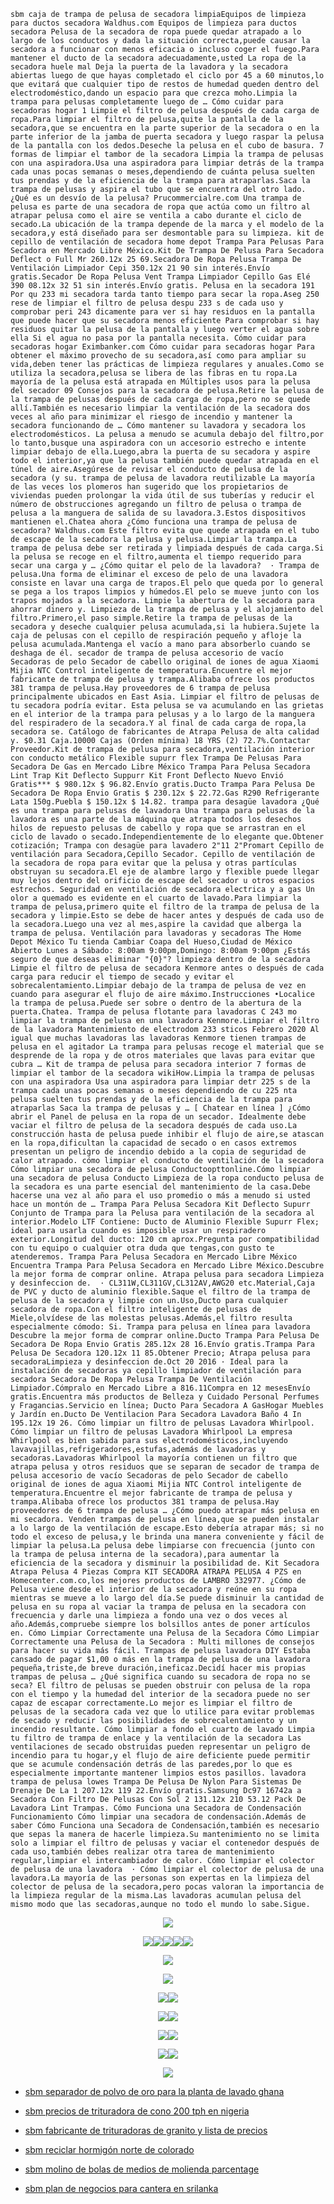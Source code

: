 
```
sbm caja de trampa de pelusa de secadora limpiaEquipos de limpieza para ductos secadora Waldhus.com Equipos de limpieza para ductos secadora Pelusa de la secadora de ropa puede quedar atrapado a lo largo de los conductos y dada la situación correcta,puede causar la secadora a funcionar con menos eficacia o incluso coger el fuego.Para mantener el ducto de la secadora adecuadamente,usted La ropa de la secadora huele mal Deja la puerta de la lavadora y la secadora abiertas luego de que hayas completado el ciclo por 45 a 60 minutos,lo que evitará que cualquier tipo de restos de humedad queden dentro del electrodoméstico,dando un espacio para que crezca moho.Limpia la trampa para pelusas completamente luego de … Cómo cuidar para secadoras hogar 1 Limpie el filtro de pelusa después de cada carga de ropa.Para limpiar el filtro de pelusa,quite la pantalla de la secadora,que se encuentra en la parte superior de la secadora o en la parte inferior de la jamba de puerta secadora y luego raspar la pelusa de la pantalla con los dedos.Deseche la pelusa en el cubo de basura. 7 formas de limpiar el tambor de la secadora Limpia la trampa de pelusas con una aspiradora.Usa una aspiradora para limpiar detrás de la trampa cada unas pocas semanas o meses,dependiendo de cuánta pelusa suelten tus prendas y de la eficiencia de la trampa para atraparlas.Saca la trampa de pelusas y aspira el tubo que se encuentra del otro lado. ¿Qué es un desvío de la pelusa? Prucommercialre.com Una trampa de pelusa es parte de una secadora de ropa que actúa como un filtro al atrapar pelusa como el aire se ventila a cabo durante el ciclo de secado.La ubicación de la trampa depende de la marca y el modelo de la secadora,y está diseñado para ser desmontable para su limpieza. kit de cepillo de ventilación de secadora home depot Trampa Para Pelusas Para Secadora en Mercado Libre México.Kit De Trampa De Pelusa Para Secadora Deflect o Full Mr 260.12x 25 69.Secadora De Ropa Pelusa Trampa De Ventilación Limpiador Cepi 350.12x 21 90 sin interés.Envío gratis.Secador De Ropa Pelusa Vent Trampa Limpiador Cepillo Gas Elé 390 08.12x 32 51 sin interés.Envío gratis. Pelusa en la secadora 191 Por qu 233 mi secadora tarda tanto tiempo para secar la ropa.Aseg 250 rese de limpiar el filtro de pelusa despu 233 s de cada uso y comprobar peri 243 dicamente para ver si hay residuos en la pantalla que puede hacer que su secadora menos eficiente Para comprobar si hay residuos quitar la pelusa de la pantalla y luego verter el agua sobre ella Si el agua no pasa por la pantalla necesita. Cómo cuidar para secadoras hogar Eximbanker.com Cómo cuidar para secadoras hogar Para obtener el máximo provecho de su secadora,así como para ampliar su vida,deben tener las prácticas de limpieza regulares y anuales.Como se utiliza la secadora,pelusa se libera de las fibras en tu ropa.La mayoría de la pelusa está atrapada en Múltiples usos para la pelusa del secador 09 Consejos para la secadora de pelusa.Retire la pelusa de la trampa de pelusas después de cada carga de ropa,pero no se quede allí.También es necesario limpiar la ventilación de la secadora dos veces al año para minimizar el riesgo de incendio y mantener la secadora funcionando de … Cómo mantener su lavadora y secadora los electrodomésticos. La pelusa a menudo se acumula debajo del filtro,por lo tanto,busque una aspiradora con un accesorio estrecho e intente limpiar debajo de ella.Luego,abra la puerta de su secadora y aspire todo el interior,ya que la pelusa también puede quedar atrapada en el túnel de aire.Asegúrese de revisar el conducto de pelusa de la secadora (y su. trampa de pelusa de lavadora reutilizable La mayoría de las veces los plomeros han sugerido que los propietarios de viviendas pueden prolongar la vida útil de sus tuberías y reducir el número de obstrucciones agregando un filtro de pelusa o trampa de pelusa a la manguera de salida de su lavadora.3.Estos dispositivos mantienen el.Chatea ahora ¿Cómo funciona una trampa de pelusa de secadora? Waldhus.com Este filtro evita que quede atrapada en el tubo de escape de la secadora la pelusa y pelusa.Limpiar la trampa.La trampa de pelusa debe ser retirada y limpiada después de cada carga.Si la pelusa se recoge en el filtro,aumenta el tiempo requerido para secar una carga y … ¿Cómo quitar el pelo de la lavadora?  · Trampa de pelusa.Una forma de eliminar el exceso de pelo de una lavadora consiste en lavar una carga de trapos.El pelo que queda por lo general se pega a los trapos limpios y húmedos.El pelo se mueve junto con los trapos mojados a la secadora. Limpie la abertura de la secadora para ahorrar dinero y. Limpieza de la trampa de pelusa y el alojamiento del filtro.Primero,el paso simple.Retire la trampa de pelusas de la secadora y deseche cualquier pelusa acumulada,si la hubiera.Sujete la caja de pelusas con el cepillo de respiración pequeño y afloje la pelusa acumulada.Mantenga el vacío a mano para absorberlo cuando se deshaga de él. secador de trampa de pelusa accesorio de vacío Secadoras de pelo Secador de cabello original de iones de agua Xiaomi Mijia NTC Control inteligente de temperatura.Encuentre el mejor fabricante de trampa de pelusa y trampa.Alibaba ofrece los productos 381 trampa de pelusa.Hay proveedores de 6 trampa de pelusa principalmente ubicados en East Asia. Limpiar el filtro de pelusas de tu secadora podría evitar. Esta pelusa se va acumulando en las grietas en el interior de la trampa para pelusas y a lo largo de la manguera del respiradero de la secadora.Y al final de cada carga de ropa,la secadora se. Catálogo de fabricantes de Atrapa Pelusa de alta calidad y. $0.31 Caja.10000 Cajas (Orden mínima) 18 YRS (2) 72.7%.Contactar Proveedor.Kit de trampa de pelusa para secadora,ventilación interior con conducto metálico Flexible supurr flex Trampa De Pelusas Para Secadora De Gas en Mercado Libre México Trampa Para Pelusa Secadora Lint Trap Kit Deflecto Suppurr Kit Front Deflecto Nuevo Envió Gratis*** $ 980.12x $ 96.82.Envío gratis.Ducto Trampa Para Pelusa De Secadora De Ropa Envio Gratis $ 230.12x $ 22.72.Gas R290 Refrigerante Lata 150g.Puebla $ 150.12x $ 14.82. trampa para desagüe lavadora ¿Qué es una trampa para pelusas de lavadora Una trampa para pelusas de la lavadora es una parte de la máquina que atrapa todos los desechos hilos de repuesto pelusas de cabello y ropa que se arrastran en el ciclo de lavado o secado.Independientemente de lo elegante que.Obtener cotización; Trampa con desagüe para lavadero 2"11 2"Promart Cepillo de ventilación para Secadora,Cepillo Secador. Cepillo de ventilación de la secadora de ropa para evitar que la pelusa y otras partículas obstruyan su secadora.El eje de alambre largo y flexible puede llegar muy lejos dentro del orificio de escape del secador u otros espacios estrechos. Seguridad en ventilación de secadora electrica y a gas Un olor a quemado es evidente en el cuarto de lavado.Para limpiar la trampa de pelusa,primero quite el filtro de la trampa de pelusa de la secadora y limpie.Esto se debe de hacer antes y después de cada uso de la secadora.Luego una vez al mes,aspire la cavidad que alberga la trampa de pelusa. Ventilación para lavadoras y secadoras The Home Depot México Tu tienda Cambiar Coapa del Hueso,Ciudad de México Abierto Lunes a Sábado: 8:00am 9:00pm,Domingo: 8:00am 9:00pm ¿Estás seguro de que deseas eliminar "{0}"? limpieza dentro de la secadora Limpie el filtro de pelusa de secadora Kenmore antes o después de cada carga para reducir el tiempo de secado y evitar el sobrecalentamiento.Limpiar debajo de la trampa de pelusa de vez en cuando para asegurar el flujo de aire máximo.Instrucciones •Localice la trampa de pelusa.Puede ser sobre o dentro de la abertura de la puerta.Chatea. Trampa de pelusa flotante para lavadoras C 243 mo limpiar la trampa de pelusa en una lavadora Kenmore.Limpiar el filtro de la lavadora Mantenimiento de electrodom 233 sticos Febrero 2020 Al igual que muchas lavadoras las lavadoras Kenmore tienen trampas de pelusa en el agitador La trampa para pelusas recoge el material que se desprende de la ropa y de otros materiales que lavas para evitar que cubra … Kit de trampa de pelusa para secadora interior 7 formas de limpiar el tambor de la secadora wikiHow.Limpia la trampa de pelusas con una aspiradora Usa una aspiradora para limpiar detr 225 s de la trampa cada unas pocas semanas o meses dependiendo de cu 225 nta pelusa suelten tus prendas y de la eficiencia de la trampa para atraparlas Saca la trampa de pelusas y … [ Chatear en línea ] ¿Cómo abrir el Panel de pelusa en la ropa de un secador. Idealmente debe vaciar el filtro de pelusa de la secadora después de cada uso.La construcción hasta de pelusa puede inhibir el flujo de aire,se atascan en la ropa,dificultan la capacidad de secado o en casos extremos presentan un peligro de incendio debido a la copia de seguridad de calor atrapado. cómo limpiar el conducto de ventilación de la secadora Cómo limpiar una secadora de pelusa Conductoopttonline.Cómo limpiar una secadora de pelusa Conducto Limpieza de la ropa conducto pelusa de la secadora es una parte esencial del mantenimiento de la casa.Debe hacerse una vez al año para el uso promedio o más a menudo si usted hace un montón de … Trampa Para Pelusa Secadora Kit Deflecto Supurr Conjunto de Trampa para la Pelusa para ventilación de la secadora al interior.Modelo LTF Contiene: Ducto de Aluminio Flexible Supurr Flex; ideal para usarla cuando es imposible usar un respiradero exterior.Longitud del ducto: 120 cm aprox.Pregunta por compatibilidad con tu equipo o cualquier otra duda que tengas,con gusto te atenderemos. Trampa Para Pelusa Secadora en Mercado Libre México Encuentra Trampa Para Pelusa Secadora en Mercado Libre México.Descubre la mejor forma de comprar online. Atrapa pelusa para secadora Limpieza y desinfeccion de.  · CL311W,CL311GV,CL312AV,AWG20 etc.Material,Caja de PVC y ducto de aluminio flexible.Saque el filtro de la trampa de pelusa de la secadora y limpie con un.Uso,Ducto para cualquier secadora de ropa.Con el filtro inteligente de pelusas de Miele,olvídese de las molestas pelusas.Además,el filtro resulta especialmente cómodo: Si. Trampa para pelusa en línea para lavadora Descubre la mejor forma de comprar online.Ducto Trampa Para Pelusa De Secadora De Ropa Envio Gratis 285.12x 28 16.Envío gratis.Trampa Para Pelusa De Secadora 120.12x 11 85.Obtener Precio; Atrapa pelusa para secadoraLimpieza y desinfeccion de.Oct 20 2016 · Ideal para la instalación de secadoras ya cepillo limpiador de ventilación para secadora Secadora De Ropa Pelusa Trampa De Ventilación Limpiador.Cómpralo en Mercado Libre a 816.11Compra en 12 mesesEnvío gratis.Encuentra más productos de Belleza y Cuidado Personal Perfumes y Fragancias.Servicio en línea; Ducto Para Secadora A GasHogar Muebles y Jardín en.Ducto De Ventilacion Para Secadora Lavadora Baño 4 In 195.12x 19 26. Cómo limpiar un filtro de pelusas Lavadora Whirlpool. Cómo limpiar un filtro de pelusas Lavadora Whirlpool La empresa Whirlpool es bien sabida para sus electrodomésticos,incluyendo lavavajillas,refrigeradores,estufas,además de lavadoras y secadoras.Lavadoras Whirlpool la mayoría contienen un filtro que atrapa pelusa y otros residuos que se separan de secador de trampa de pelusa accesorio de vacío Secadoras de pelo Secador de cabello original de iones de agua Xiaomi Mijia NTC Control inteligente de temperatura.Encuentre el mejor fabricante de trampa de pelusa y trampa.Alibaba ofrece los productos 381 trampa de pelusa.Hay proveedores de 6 trampa de pelusa … ¿Cómo puedo atrapar más pelusa en mi secadora. Venden trampas de pelusa en línea,que se pueden instalar a lo largo de la ventilación de escape.Esto debería atrapar más; si no todo el exceso de pelusa,y le brinda una manera conveniente y fácil de limpiar la pelusa.La pelusa debe limpiarse con frecuencia (junto con la trampa de pelusa interna de la secadora),para aumentar la eficiencia de la secadora y disminuir la posibilidad de. Kit Secadora Atrapa Pelusa 4 Piezas Compra KIT SECADORA ATRAPA PELUSA 4 PZS en Homecenter.com.co,los mejores productos de LAMBRO 332977. ¿Cómo de Pelusa viene desde el interior de la secadora y reúne en su ropa mientras se mueve a lo largo del día.Se puede disminuir la cantidad de pelusa en su ropa al vaciar la trampa de pelusa en la secadora con frecuencia y darle una limpieza a fondo una vez o dos veces al año.Además,compruebe siempre los bolsillos antes de poner artículos en. Cómo Limpiar Correctamente una Pelusa de la Secadora Cómo Limpiar Correctamente una Pelusa de la Secadora : Multi millones de consejos para hacer su vida más fácil. Trampas de pelusa lavadora DIY Estaba cansado de pagar $1,00 o más en la trampa de pelusa de una lavadora pequeña,triste,de breve duración,ineficaz.Decidí hacer mis propias trampas de pelusa … ¿Qué significa cuando su secadora de ropa no se seca? El filtro de pelusas se pueden obstruir con pelusa de la ropa con el tiempo y la humedad del interior de la secadora puede no ser capaz de escapar correctamente.Lo mejor es limpiar el filtro de pelusas de la secadora cada vez que lo utilice para evitar problemas de secado y reducir las posibilidades de sobrecalentamiento y un incendio resultante. Cómo limpiar a fondo el cuarto de lavado Limpia tu filtro de trampa de enlace y la ventilación de la secadora Las ventilaciones de secado obstruidas pueden representar un peligro de incendio para tu hogar,y el flujo de aire deficiente puede permitir que se acumule condensación detrás de las paredes,por lo que es especialmente importante mantener limpios estos pasillos. lavadora trampa de pelusa lowes Trampa De Pelusa De Nylon Para Sistemas De Drenaje De La 1 207.12x 119 22.Envío gratis.Samsung Dc97 16742a a Secadora Con Filtro De Pelusas Con Sol 2 131.12x 210 53.12 Pack De Lavadora Lint Trampas. Cómo Funciona una Secadora de Condensación Funcionamiento Cómo limpiar una secadora de condensación.Además de saber Cómo Funciona una Secadora de Condensación,también es necesario que sepas la manera de hacerle limpieza.Su mantenimiento no se limita solo a limpiar el filtro de pelusas y vaciar el contenedor después de cada uso,también debes realizar otra tarea de mantenimiento regular,limpiar el intercambiador de calor. Cómo limpiar el colector de pelusa de una lavadora  · Cómo limpiar el colector de pelusa de una lavadora.La mayoría de las personas son expertas en la limpieza del colector de pelusa de la secadora,pero pocas valoran la importancia de la limpieza regular de la misma.Las lavadoras acumulan pelusa del mismo modo que las secadoras,aunque no todo el mundo lo sabe.Sigue. 
```

<div align="center">

<a href="https://es-crusher.shibang-china.com/github&k=sbm+caja+de+trampa+de+pelusa+de+secadora+limpia"><img src="https://static.shibang-china.com/es/crusher/logo.jpg"></a>

<a href="https://es-crusher.shibang-china.com/github&k=sbm+caja+de+trampa+de+pelusa+de+secadora+limpia"><img src="https://static.shibang-china.com/es/crusher/index.jpg"></a><a href="https://es-crusher.shibang-china.com/material.htmlgithub&k=sbm+caja+de+trampa+de+pelusa+de+secadora+limpia"><img src="https://static.shibang-china.com/es/crusher/material.jpg"></a><a href="https://es-crusher.shibang-china.com/application.htmlgithub&k=sbm+caja+de+trampa+de+pelusa+de+secadora+limpia"><img src="https://static.shibang-china.com/es/crusher/application.jpg"></a><a href="https://es-crusher.shibang-china.com/aboutus.htmlgithub&k=sbm+caja+de+trampa+de+pelusa+de+secadora+limpia"><img src="https://static.shibang-china.com/es/crusher/aboutus.jpg"></a><a href="https://es-crusher.shibang-china.com/contact.htmlgithub&k=sbm+caja+de+trampa+de+pelusa+de+secadora+limpia"><img src="https://static.shibang-china.com/es/crusher/contact.jpg"></a>

<a href="https://es-crusher.shibang-china.com/github&k=sbm+caja+de+trampa+de+pelusa+de+secadora+limpia"><img src="https://static.shibang-china.com/es/crusher/banner.jpg"></a>

<a href="https://swt.shibang-china.com/github&k=sbm+caja+de+trampa+de+pelusa+de+secadora+limpia"><img src="https://static.shibang-china.com/es/crusher/text.jpg"></a>

<a href="https://swt.shibang-china.com/github&k=sbm+caja+de+trampa+de+pelusa+de+secadora+limpia"><img src="https://static.shibang-china.com/es/crusher/chat.jpg"></a><a href="https://es-crusher.shibang-china.com/contact.htmlgithub&k=sbm+caja+de+trampa+de+pelusa+de+secadora+limpia"><img src="https://static.shibang-china.com/es/crusher/message.jpg"></a>

<a href="https://es-crusher.shibang-china.com/products/pe.htmlgithub&k=sbm+caja+de+trampa+de+pelusa+de+secadora+limpia"><img src="https://static.shibang-china.com/es/crusher/pe.jpg"></a><a href="https://es-crusher.shibang-china.com/products/pf.htmlgithub&k=sbm+caja+de+trampa+de+pelusa+de+secadora+limpia"><img src="https://static.shibang-china.com/es/crusher/pf.jpg"></a>

<a href="https://es-crusher.shibang-china.com/products/hpt.htmlgithub&k=sbm+caja+de+trampa+de+pelusa+de+secadora+limpia"><img src="https://static.shibang-china.com/es/crusher/hpt.jpg"></a><a href="https://es-crusher.shibang-china.com/products/vsi.htmlgithub&k=sbm+caja+de+trampa+de+pelusa+de+secadora+limpia"><img src="https://static.shibang-china.com/es/crusher/vsi.jpg"></a>

<a href="https://es-crusher.shibang-china.com/products/klv.htmlgithub&k=sbm+caja+de+trampa+de+pelusa+de+secadora+limpia"><img src="https://static.shibang-china.com/es/crusher/klv.jpg"></a><a href="https://es-crusher.shibang-china.com/products/portable.htmlgithub&k=sbm+caja+de+trampa+de+pelusa+de+secadora+limpia"><img src="https://static.shibang-china.com/es/crusher/portable.jpg"></a>

<a href="https://swt.shibang-china.com/github&k=sbm+caja+de+trampa+de+pelusa+de+secadora+limpia"><img src="https://static.shibang-china.com/es/crusher/case.jpg"></a>

</div>


* [sbm separador de polvo de oro para la planta de lavado ghana](sbm%20separador%20de%20polvo%20de%20oro%20para%20la%20planta%20de%20lavado%20ghana.md)

* [sbm precios de trituradora de cono 200 tph en nigeria](sbm%20precios%20de%20trituradora%20de%20cono%20200%20tph%20en%20nigeria.md)

* [sbm fabricante de trituradoras de granito y lista de precios](sbm%20fabricante%20de%20trituradoras%20de%20granito%20y%20lista%20de%20precios.md)

* [sbm reciclar hormigón norte de colorado](sbm%20reciclar%20hormig%C3%B3n%20norte%20de%20colorado.md)

* [sbm molino de bolas de medios de molienda parcentage](sbm%20molino%20de%20bolas%20de%20medios%20de%20molienda%20parcentage.md)

* [sbm plan de negocios para cantera en srilanka](sbm%20plan%20de%20negocios%20para%20cantera%20en%20srilanka.md)
